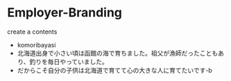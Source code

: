 # Employer-Branding
create a contents
- komoribayasi
- 北海道出身で小さい頃は函館の海で育ちました。祖父が漁師だったこともあり、釣りを毎日やっていました。
- だからこそ自分の子供は北海道で育てて心の大きな人に育てたいです-b